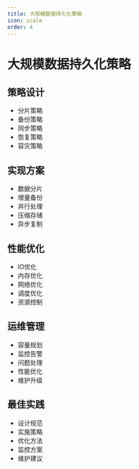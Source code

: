 ```yaml
---
title: 大规模数据持久化策略
icon: scale
order: 4
---
```


# 大规模数据持久化策略

## 策略设计
- 分片策略
- 备份策略
- 同步策略
- 恢复策略
- 容灾策略

## 实现方案
- 数据分片
- 增量备份
- 并行处理
- 压缩存储
- 异步复制

## 性能优化
- IO优化
- 内存优化
- 网络优化
- 调度优化
- 资源控制

## 运维管理
- 容量规划
- 监控告警
- 问题处理
- 性能优化
- 维护升级

## 最佳实践
- 设计规范
- 实施策略
- 优化方法
- 监控方案
- 维护建议
